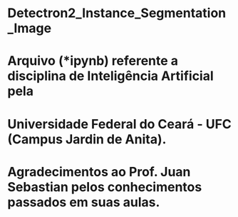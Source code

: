 # Detectron2_Instance_Segmentation_Image

# Arquivo (*ipynb) referente a disciplina de Inteligência Artificial pela
# Universidade Federal do Ceará - UFC (Campus Jardin de Anita).

# Agradecimentos ao Prof. Juan Sebastian pelos conhecimentos passados em suas aulas.
